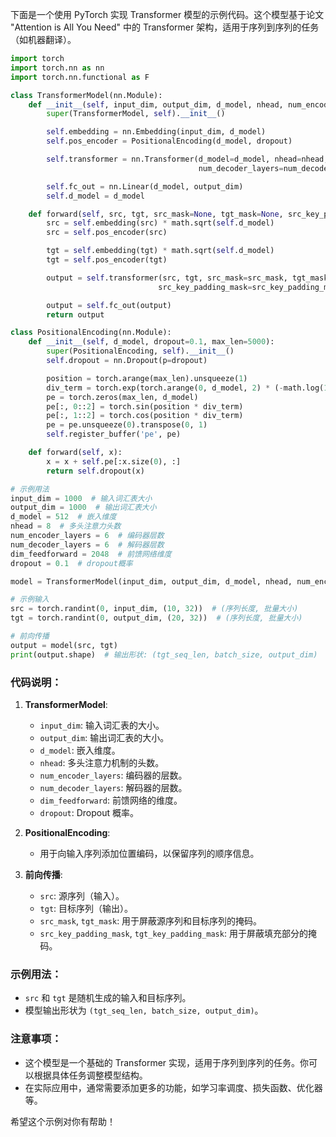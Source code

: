 下面是一个使用 PyTorch 实现 Transformer 模型的示例代码。这个模型基于论文 "Attention is All You Need" 中的 Transformer 架构，适用于序列到序列的任务（如机器翻译）。

```python
import torch
import torch.nn as nn
import torch.nn.functional as F

class TransformerModel(nn.Module):
    def __init__(self, input_dim, output_dim, d_model, nhead, num_encoder_layers, num_decoder_layers, dim_feedforward, dropout=0.1):
        super(TransformerModel, self).__init__()

        self.embedding = nn.Embedding(input_dim, d_model)
        self.pos_encoder = PositionalEncoding(d_model, dropout)

        self.transformer = nn.Transformer(d_model=d_model, nhead=nhead, num_encoder_layers=num_encoder_layers,
                                          num_decoder_layers=num_decoder_layers, dim_feedforward=dim_feedforward, dropout=dropout)

        self.fc_out = nn.Linear(d_model, output_dim)
        self.d_model = d_model

    def forward(self, src, tgt, src_mask=None, tgt_mask=None, src_key_padding_mask=None, tgt_key_padding_mask=None):
        src = self.embedding(src) * math.sqrt(self.d_model)
        src = self.pos_encoder(src)

        tgt = self.embedding(tgt) * math.sqrt(self.d_model)
        tgt = self.pos_encoder(tgt)

        output = self.transformer(src, tgt, src_mask=src_mask, tgt_mask=tgt_mask,
                                 src_key_padding_mask=src_key_padding_mask, tgt_key_padding_mask=tgt_key_padding_mask)

        output = self.fc_out(output)
        return output

class PositionalEncoding(nn.Module):
    def __init__(self, d_model, dropout=0.1, max_len=5000):
        super(PositionalEncoding, self).__init__()
        self.dropout = nn.Dropout(p=dropout)

        position = torch.arange(max_len).unsqueeze(1)
        div_term = torch.exp(torch.arange(0, d_model, 2) * (-math.log(10000.0) / d_model))
        pe = torch.zeros(max_len, d_model)
        pe[:, 0::2] = torch.sin(position * div_term)
        pe[:, 1::2] = torch.cos(position * div_term)
        pe = pe.unsqueeze(0).transpose(0, 1)
        self.register_buffer('pe', pe)

    def forward(self, x):
        x = x + self.pe[:x.size(0), :]
        return self.dropout(x)

# 示例用法
input_dim = 1000  # 输入词汇表大小
output_dim = 1000  # 输出词汇表大小
d_model = 512  # 嵌入维度
nhead = 8  # 多头注意力头数
num_encoder_layers = 6  # 编码器层数
num_decoder_layers = 6  # 解码器层数
dim_feedforward = 2048  # 前馈网络维度
dropout = 0.1  # dropout概率

model = TransformerModel(input_dim, output_dim, d_model, nhead, num_encoder_layers, num_decoder_layers, dim_feedforward, dropout)

# 示例输入
src = torch.randint(0, input_dim, (10, 32))  # (序列长度, 批量大小)
tgt = torch.randint(0, output_dim, (20, 32))  # (序列长度, 批量大小)

# 前向传播
output = model(src, tgt)
print(output.shape)  # 输出形状: (tgt_seq_len, batch_size, output_dim)
```

### 代码说明：

1. **TransformerModel**:

   - `input_dim`: 输入词汇表的大小。
   - `output_dim`: 输出词汇表的大小。
   - `d_model`: 嵌入维度。
   - `nhead`: 多头注意力机制的头数。
   - `num_encoder_layers`: 编码器的层数。
   - `num_decoder_layers`: 解码器的层数。
   - `dim_feedforward`: 前馈网络的维度。
   - `dropout`: Dropout 概率。

2. **PositionalEncoding**:

   - 用于向输入序列添加位置编码，以保留序列的顺序信息。

3. **前向传播**:
   - `src`: 源序列（输入）。
   - `tgt`: 目标序列（输出）。
   - `src_mask`, `tgt_mask`: 用于屏蔽源序列和目标序列的掩码。
   - `src_key_padding_mask`, `tgt_key_padding_mask`: 用于屏蔽填充部分的掩码。

### 示例用法：

- `src` 和 `tgt` 是随机生成的输入和目标序列。
- 模型输出形状为 `(tgt_seq_len, batch_size, output_dim)`。

### 注意事项：

- 这个模型是一个基础的 Transformer 实现，适用于序列到序列的任务。你可以根据具体任务调整模型结构。
- 在实际应用中，通常需要添加更多的功能，如学习率调度、损失函数、优化器等。

希望这个示例对你有帮助！
